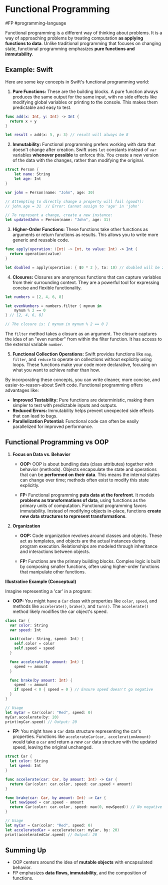 # Functional Programming

#FP #programming-language 

Functional programming is a different way of thinking about problems. It is a way of approaching problems by treating computation **as applying functions to data**. Unlike traditional programming that focuses on changing state, functional programming emphasizes **pure functions and immutability**.
## Example: Swift
Here are some key concepts in Swift's functional programming world:

1. **Pure Functions:** These are the building blocks. A pure function always produces the same output for the same input, with no side effects like modifying global variables or printing to the console. This makes them predictable and easy to test.
``` Swift
func add(x: Int, y: Int) -> Int {
  return x + y
}

let result = add(x: 5, y: 3) // result will always be 8
```

2. **Immutability:** Functional programming prefers working with data that doesn't change after creation. Swift uses `let` constants instead of `var` variables **whenever possible** to enforce this. You create a new version of the data with the changes, rather than modifying the original.
```swift
struct Person {
    let name: String
    let age: Int
}

var john = Person(name: "John", age: 30)

// Attempting to directly change a property will fail (good!):
// john.age = 31  // Error: Cannot assign to 'age' in 'john'

// To represent a change, create a new instance:
let updatedJohn = Person(name: "John", age: 31) 
```
    
3. **Higher-Order Functions:** These functions take other functions as arguments or return functions as results. This allows you to write more generic and reusable code.
```swift
func apply(operation: (Int) -> Int, to value: Int) -> Int {
  return operation(value)
}

let doubled = apply(operation: { $0 * 2 }, to: 10) // doubled will be 20
```

4. **Closures:** Closures are anonymous functions that can capture variables from their surrounding context. They are a powerful tool for expressing concise and flexible functionality.
```swift
let numbers = [2, 4, 6, 8]

let evenNumbers = numbers.filter { mynum in 
    mynum % 2 == 0
} // [2, 4, 6, 8]

// The closure is: { mynum in mynum % 2 == 0 }
```
The `filter` method takes a closure as an argument. The closure captures the idea of an "even number" from within the filter function. It has access to the external variable `number`.
    
5. **Functional Collection Operations:** Swift provides functions like `map`, `filter`, and `reduce` to operate on collections without explicitly using loops. These functions make your code more declarative, focusing on what you want to achieve rather than how.
    

By incorporating these concepts, you can write cleaner, more concise, and easier-to-reason-about Swift code. Functional programming offers advantages like:

- **Improved Testability:** Pure functions are deterministic, making them simpler to test with predictable inputs and outputs.
- **Reduced Errors:** Immutability helps prevent unexpected side effects that can lead to bugs.
- **Parallelization Potential:** Functional code can often be easily parallelized for improved performance.

## Functional Programming vs OOP

1. **Focus on Data vs. Behavior**
    
    - **OOP:** OOP is about bundling data (class attributes) together with behavior (methods). Objects encapsulate the state and operations that can be **performed on their data**. This means the internal states can change over time; methods often exist to modify this state explicitly.
        
    - **FP:** Functional programming **puts data at the forefront**. It models **problems as transformations of data**, using functions as the primary units of computation. Functional programming favors immutability. Instead of modifying objects in-place, functions **create new data structures to represent transformations**.
        
2. **Organization**
    
    - **OOP:** Code organization revolves around classes and objects. These act as templates, and objects are the actual instances during program execution. Relationships are modeled through inheritance and interactions between objects.
        
    - **FP:** Functions are the primary building blocks. Complex logic is built by composing smaller functions, often using higher-order functions that manipulate other functions.
        

**Illustrative Example (Conceptual)**

Imagine representing a 'car' in a program:

- **OOP:** You might have a `Car` class with properties like `color`, `speed`, and methods like `accelerate()`, `brake()`, and `turn()`. The `accelerate()` method likely modifies the car object's speed.
```swift
class Car {
  var color: String
  var speed: Int

  init(color: String, speed: Int) {
    self.color = color
    self.speed = speed
  }

  func accelerate(by amount: Int) {
    speed += amount 
  }

  func brake(by amount: Int) {
    speed -= amount
    if speed < 0 { speed = 0 } // Ensure speed doesn't go negative
  }
}

// Usage
let myCar = Car(color: "Red", speed: 0)
myCar.accelerate(by: 20)
print(myCar.speed) // Output: 20
```
    
- **FP:** You might have a `Car` data structure representing the car's properties. Functions like `accelerateCar(car, accelerationAmount)` would take a `car` and return a _new_ `car` data structure with the updated speed, leaving the original unchanged.
```swift
struct Car {
  let color: String
  let speed: Int
}

func accelerate(car: Car, by amount: Int) -> Car {
  return Car(color: car.color, speed: car.speed + amount) 
}

func brake(car: Car, by amount: Int) -> Car {
  let newSpeed = car.speed - amount
  return Car(color: car.color, speed: max(0, newSpeed)) // No negative speed
}

// Usage
let myCar = Car(color: "Red", speed: 0)
let acceleratedCar = accelerate(car: myCar, by: 20)
print(acceleratedCar.speed) // Output: 20 

```

## Summing Up

- OOP centers around the idea of **mutable objects** with encapsulated behavior.
- FP emphasizes **data flows, immutability**, and the composition of functions.